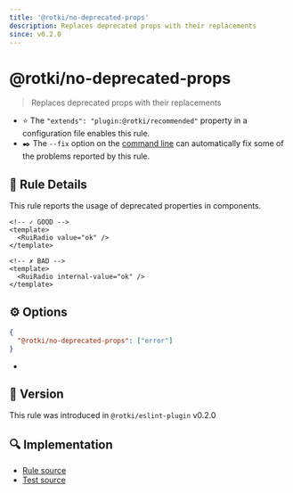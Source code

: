 ```yaml
---
title: '@rotki/no-deprecated-props'
description: Replaces deprecated props with their replacements
since: v0.2.0
---
```


# @rotki/no-deprecated-props

> Replaces deprecated props with their replacements

- :star: The `"extends": "plugin:@rotki/recommended"` property in a configuration file enables this rule.
- :black_nib:️ The `--fix` option on the [command line](http://eslint.org/docs/user-guide/command-line-interface#fix) can automatically fix some of the problems reported by this rule.

## :book: Rule Details

This rule reports the usage of deprecated properties in components.

<eslint-code-block fix>

<!-- eslint-skip -->

```vue
<!-- ✓ GOOD -->
<template>
  <RuiRadio value="ok" />
</template>

<!-- ✗ BAD -->
<template>
  <RuiRadio internal-value="ok" />
</template>
```

</eslint-code-block>

## :gear: Options

```json
{
  "@rotki/no-deprecated-props": ["error"]
}
```

-

## :rocket: Version

This rule was introduced in `@rotki/eslint-plugin` v0.2.0

## :mag: Implementation

- [Rule source](https://github.com/rotki/eslint-plugin/blob/master/src/rules/no-deprecated-props.ts)
- [Test source](https://github.com/rotki/eslint-plugin/tree/master/tests/rules/no-deprecated-props.ts)
